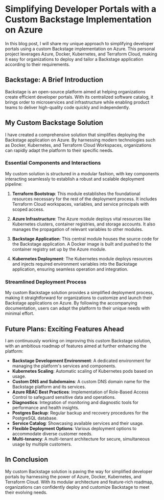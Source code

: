 # Simplifying Developer Portals with a Custom Backstage Implementation on Azure

In this blog post, I will share my unique approach to simplifying developer portals using a custom Backstage implementation on Azure. This personal project leverages Azure, Docker, Kubernetes, and Terraform Cloud, making it easy for organizations to deploy and tailor a Backstage application according to their requirements.

## Backstage: A Brief Introduction

Backstage is an open-source platform aimed at helping organizations create efficient developer portals. With its centralized software catalog, it brings order to microservices and infrastructure while enabling product teams to deliver high-quality code quickly and independently.

## My Custom Backstage Solution

I have created a comprehensive solution that simplifies deploying the Backstage application on Azure. By harnessing modern technologies such as Docker, Kubernetes, and Terraform Cloud Workspaces, organizations can rapidly adapt the platform to their specific needs.

### Essential Components and Interactions

My custom solution is structured in a modular fashion, with key components interacting seamlessly to establish a robust and scalable deployment pipeline:

1. **Terraform Bootstrap**: This module establishes the foundational resources necessary for the rest of the deployment process. It includes Terraform Cloud workspaces, variables, and service principals with scoped access.

2. **Azure Infrastructure**: The Azure module deploys vital resources like Kubernetes clusters, container registries, and storage accounts. It also manages the propagation of relevant variables to other modules.

3. **Backstage Application**: This central module houses the source code for the Backstage application. A Docker image is built and pushed to the container registry set up by the Azure module.

4. **Kubernetes Deployment**: The Kubernetes module deploys resources and injects required environment variables into the Backstage application, ensuring seamless operation and integration.

### Streamlined Deployment Process

My custom Backstage solution provides a simplified deployment process, making it straightforward for organizations to customize and launch their Backstage applications on Azure. By following the accompanying documentation, users can adapt the platform to their unique needs with minimal effort.

## Future Plans: Exciting Features Ahead

I am continuously working on improving this custom Backstage solution, with an ambitious roadmap of features aimed at further enhancing the platform:

- **Backstage Development Environment**: A dedicated environment for managing the platform's services and components.
- **Kubernetes Scaling**: Automatic scaling of Kubernetes pods based on usage.
- **Custom DNS and Subdomains**: A custom DNS domain name for the Backstage platform and its services.
- **Azure RBAC Best Practices**: Implementation of Role-Based Access Control to safeguard sensitive data and operations.
- **Diagnostics**: Integration of monitoring and diagnostic tools for performance and health insights.
- **Postgres Backup**: Regular backup and recovery procedures for the PostgreSQL database.
- **Service Catalog**: Showcasing available services and their usage.
- **Flexible Deployment Options**: Various deployment options to accommodate diverse customer needs.
- **Multi-tenancy**: A multi-tenant architecture for secure, simultaneous usage by multiple customers.

## In Conclusion

My custom Backstage solution is paving the way for simplified developer portals by harnessing the power of Azure, Docker, Kubernetes, and Terraform Cloud. With its modular architecture and feature-rich roadmap, organizations can confidently deploy and customize Backstage to meet their evolving needs.
